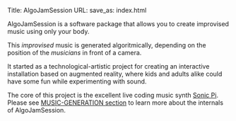 Title: AlgoJamSession
URL:
save_as: index.html

AlgoJamSession is a software package that allows you to create improvised music using only your body.

This _improvised_ music is generated algoritmically, depending on the position of the _musicians_ in front of a camera.


It started as a technological-artistic project for creating an interactive installation based on augmented reality, where kids and adults alike could have some fun while experimenting with sound.

The core of this project is the excellent live coding music synth [Sonic Pi](https://github.com/samaaron/sonic-pi). Please see [MUSIC-GENERATION section](docs/MUSIC-GENERATION.md) to learn more about the internals of AlgoJamSession.

